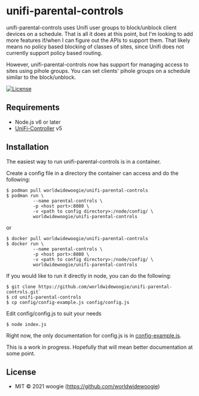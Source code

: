 # unifi-parental-controls

unifi-parental-controls uses Unifi user groups to block/unblock client devices on a schedule. That is all it does at this point, but I'm looking to add more features if/when I can figure out the APIs to support them. That likely means no policy based blocking of classes of sites, since Unifi does not currently support policy based routing.

However, unifi-parental-controls now has support for managing access to sites using pihole groups. You can set clients' pihole groups on a schedule similar to the block/unblock.

[![License][mit-badge]][mit-url]

## Requirements

* Node.js v6 or later
* [UniFi-Controller](https://www.ubnt.com/download/unifi) v5

## Installation

The easiest way to run unifi-parental-controls is in a container.

Create a config file in a directory the container can access and do the following:

```
$ podman pull worldwidewoogie/unifi-parental-controls
$ podman run \
          --name parental-controls \
          -p <host port>:8080 \
          -v <path to config directory>:/node/config/ \
          worldwidewoogie/unifi-parental-controls
````

or

```
$ docker pull worldwidewoogie/unifi-parental-controls
$ docker run \
          --name parental-controls \
          -p <host port>:8080 \
          -v <path to config directory>:/node/config/ \
          worldwidewoogie/unifi-parental-controls
````

If you would like to run it directly in node, you can do the following:

```
$ git clone https://github.com/worldwidewoogie/unifi-parental-controls.git`
$ cd unifi-parental-controls
$ cp config/config-example.js config/config.js
```
Edit config/config.js to suit your needs

`$ node index.js`

Right now, the only documentation for config.js is in [config-example.js](config/config-example.js).

This is a work in progress. Hopefully that will mean better documentation at some point.

## License

* MIT © 2021 woogie (https://github.com/worldwidewoogie)

[mit-badge]: https://img.shields.io/badge/License-MIT-blue.svg?style=flat
[mit-url]: LICENSE
